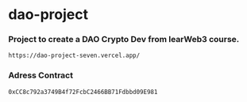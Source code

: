 # dao-project

### Project to create a DAO Crypto Dev from learWeb3 course.

```
https://dao-project-seven.vercel.app/
```
### Adress Contract
```
0xCC8c792a3749B4f72FcbC2466BB71Fdbbd09E981
```
